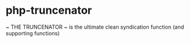 php-truncenator
===============

~ THE TRUNCENATOR ~ is the ultimate clean syndication function (and supporting functions)